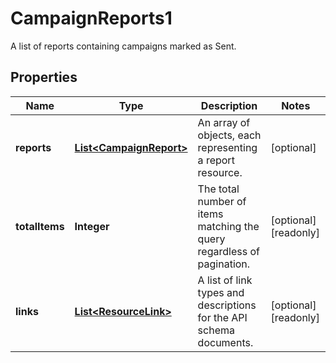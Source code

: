 

# CampaignReports1

A list of reports containing campaigns marked as Sent.

## Properties

| Name | Type | Description | Notes |
|------------ | ------------- | ------------- | -------------|
|**reports** | [**List&lt;CampaignReport&gt;**](CampaignReport.md) | An array of objects, each representing a report resource. |  [optional] |
|**totalItems** | **Integer** | The total number of items matching the query regardless of pagination. |  [optional] [readonly] |
|**links** | [**List&lt;ResourceLink&gt;**](ResourceLink.md) | A list of link types and descriptions for the API schema documents. |  [optional] [readonly] |



